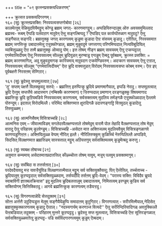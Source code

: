 +++
title = "०९ कृत्स्नप्रसक्त्यधिकरणम्"

+++
क्रुत्सऩ प्रसक्त्यदिगरणम्।  
१६० (सू) क्रूत्स्ऩप्रसक्ति: निरवयत्वसप्तगोबोवा [२६]  
कालमॆऩ्ऩुम् वॆळियुदवियैमट्टुम् कॊण्डु ब्रह्मम् जगत्- कारणमागट्टुम्। अप्पडियिरुन्दालुम् ऒरु अवयवमुमिल्लाद ब्रह्मस्व- रूबम् ऎप्पडि पलवाऱाग माऱुवेऩ् ऎऩ्ऱु सङ्गल्बिप्पदु ? ऎप्पडिप् पल कार्यप्पॊरुळाग माऱुवदु? ऎऩ्ऱु सङ्गैयाल् सङ्गदि। ब्रह्मत्तुक्कु जगत् कारणत्वम् कूडुमा कूडादा ऎऩ्ऱ संसयम् कूडादु। एऩॆऩिल्, निरवयवमाऩ ब्रह्मम् जगत्तिऱ्कु उबादाऩमॆऩ्ऱु एऱ्ऱुक्कॊण्डाल्, ब्रह्मम् मुऴुवदुमे जगत्तागप् परिणमिप्पदाल् नित्यविबूदियिल् व्याबित्तुळ्ळदु ऎऩ्ऱ तऩ्मै ब्रह्मत्तुक्कु ऒव्वादु पोम्। इत्त तोषम् नीङ्ग ब्रह्मम् सावयवम् ऎऩ्ऱु एऱ्कप्पट्टाल् एगमेवात्विदीयम् ऎऩ्ऱु निरवयवत्वम् सॊल्लुम् च्रुदियुडऩ् मुरण्बाडु एऱ्पडुम् ऎऩ्बदु पूर्वबक्षम्, क्रुत्स्ऩ प्रसक्ति: = ब्रह्मम् कारणमागिल्, अदु मुऴुवदुमागक् कारियमाय् माऱुवदाग एऱ्कवेण्डिवरुम्। अदऱ्काग सावयवम् ऎऩ्ऱु एऱ्ऱाल्, निरवयवत्वम् सॊल्लुम् "एगमेवात्विदीयम्” ऎऩ्ऱ च्रुदि वाक्यत्तुडऩ् विरोदम् निरवयवत्वसप्त कोबम् वरुम्। ऎऩ्ऱ इप् पूर्वबक्षत्तै निरसऩम् सॆय्गिऱार्।

१६१ (सू) च्रुदेस्तु सप्तमूलत्वात् [२७]  
'तु' सप्तम् पक्षत्तै विलक्कुवदु सरुदे: - ब्रह्मत्तिऩ् इरुप्पिऱ्कु च्रुदिये प्रमाणमागैयाल्, इप्पडि नेरादु। सप्तमूलत्वात् च्रुदि ऎऩ्ऩुम् सप्तत्तैये आदारमाग (नम्बिक्कै कारणमाग) ए ऱ्ऱिरुप्पदाल् प्रमाणान् दरङ्गळुक्कु विषयमागाद ब्रह्मत्तिऱ्कु च्रुदि कूऱियबडिये निरवयवत्वम् कारणत्वम्, सर्वसक्तत्वम् मुदलिय तर्मङ्गळै एऱ्ऱुक्कॊळ्वदाल् ऎल्लामे पॊरुन्दुम्। इदऩाल् विरोदमिल्लै। परिमिद सक्तिगमाऩ क्षुरादिगळै उदारणङ्गाट्टि विऩवुदल् कूडादॆऩ्ऱु तिरुवुळ्ळम्।

१६२ (सू) आत्मनिसैवम् विसित्राच्चहि [२८]  
आत्मनिस एवम् – जीवात्माविडम् सगलेदरवैलक्षण्यत्ताले तोषमेदुम् वारामै पोल तेहादि वैलक्षण्यत्ताल् तोष मेदुम् वारादु ऎऩ्ऱु परिहारम् कूऱवेण्डुम्। विसित्राच्चहि -असेदऩ माऩ अक्ऩिजलम् मुदलियवैयुम् विसित्रङ्गळागवे काणप्पडुगिऩ्ऱऩ। अक्ऩियिलुळ्ळ वॆप्पम् नीरिल् इल्लै। नीरिलिरुक्कुम् कुळिर्च्चि नॆरुप्पिलिल्लै अप्पडिये, सिदसित् विलक्षणमाऩ ब्रह्मत्तिडम् सास्त्रत्ताल् मट्टुम् अऱियत्तगुम् सर्वसक्तिमत्वम् कूडुमॆऩ्बदु करुत्तु।

१६३ (सू) स्वबक्ष तोषाच्च [२९]  
अऩुमाऩ कम्यमाय् असेदऩमाऩप्रदाऩत्तिल् कीऴ्च्चॊऩ्ऩ तोषम् यावुम्, मऱ्ऱुम् पलवुम् प्रसक्तमागुम्।

१६४ (सू) सर्वोबेदा स तत्तर्सऩात् [३०]  
परदेवदैयावदु मऱ्ऱ यावऱ्ऱैयुंविड विलक्षणत्तऩ्मैयाल् मट्टुम् सर्व सक्तियुक्तैयऩ्ऱु; पिऩ् ऎऩ्ऩॆऩिल्, तर्च्चऩाच्च - च्रुदियालुम् कूऱप्पट्टदाल् सर्वसक्तियुळ्ळदाम्, तर्सयदीदि तर्सऩम् च्रुदि-वेदम्। "परास्य सक्ति: विविदैव च्रूयदे स्वाबाविगी ज्ञाऩबलक्रियास” इदु मुदलिय च्रुदिबलत्तालुम् उबादाऩत्वम्, निमित्तत्वम् इरण्डुम् कूडिय सर्व सक्तियोगम् सित्तिक्किऱदु। आगवे ब्रह्मत्तिऱ्कुक् कारणत्वम् तडैयऱ्ऱदु।

१६५ (सू) विगरणत्वान्नेदि सेत्तदुक्तम् [३१]  
सॊऩ्ऩ अर्त्तत्तै उऱुदिप्पडुत्त मेलुम् सङ्गैयैयॆऴुप्पि समादाऩम् कूऱुगिऱार्। विगरणत्वात् - सरीरमिऩ्मैयाल्,नेदिसेत् ब्रह्मत्तुक्कुक्कारणत्वम् कूडादु ऎऩ्ऱाल्। "नदस्यगार्यम् करणञ्ज वित्यदे'' ऎऩ्ऱु सरीरेन्दिरियादिगळ् अवऩुक्किल्लै यॆऩ्ऱबडियाल् तदुक्तम् - परिहारम् मुऩ्ऩरे कूऱप्पट्टदु। च्रुदेस्तु सप्त मूलत्वात्, विसित्राच्चहि ऎऩ्ऱ सूत्तिरङ्गळाल् सर्वसक्तियुळ्ळवऩॆऩ्ऱु कूऱप्पट्ट- पडि सर्वविदगारणत्वमुम् कूडुम् ऎऩ्बदाम्।


